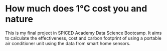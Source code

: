 # How much does 1°C cost you and nature

This is my final project in SPICED Academy Data Science Bootcamp. It aims to calculate the effectiveness, cost and carbon footprint of using a portable air conditioner unit using the data from smart home sensors.

